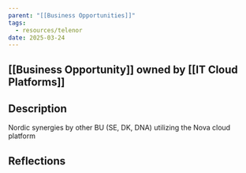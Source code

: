 ```yaml
---
parent: "[[Business Opportunities]]"
tags:
  - resources/telenor
date: 2025-03-24
---
```

## [[Business Opportunity]] owned by [[IT Cloud Platforms]]
## Description
Nordic synergies by other BU (SE, DK, DNA) utilizing the Nova cloud platform
## Reflections